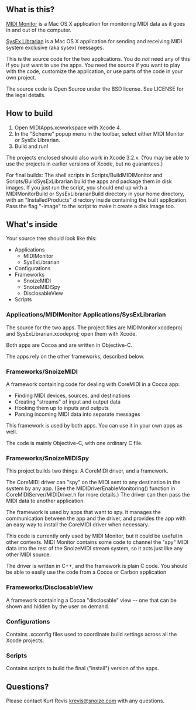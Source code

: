 ## What is this? ##

[MIDI Monitor](http://www.snoize.com/MIDIMonitor/) is a Mac OS X application for monitoring MIDI data as it goes in and out of the computer.

[SysEx Librarian](http://www.snoize.com/SysExLibrarian/) is a Mac OS X application for sending and receiving MIDI system exclusive (aka sysex) messages.

This is the source code for the two applications. You do *not* need any of this if you just want to use the apps. You need the source if you want to play with the code, customize the application, or use parts of the code in your own project.

The source code is Open Source under the BSD license. See LICENSE for the legal details.


## How to build ##

1. Open MIDIApps.xcworkspace with Xcode 4.
2. In the "Scheme" popup menu in the toolbar, select either MIDI Monitor or SysEx Librarian.
3. Build and run!

The projects enclosed should also work in Xcode 3.2.x. (You may be able to use the projects in earlier versions of Xcode, but no guarantees.)

For final builds: The shell scripts in Scripts/BuildMIDIMonitor and Scripts/BuildSysExLibrarian build the apps and package them in disk images. If you just run the script, you should end up with a MIDIMonitorBuild or SysExLibrarianBuild directory in your home directory, with an "InstalledProducts" directory inside containing the built application. Pass the flag "-image" to the script to make it create a disk image too.


## What's inside ##

Your source tree should look like this:

* Applications
	* MIDIMonitor
	* SysExLibrarian
* Configurations
* Frameworks
	* SnoizeMIDI
	* SnoizeMIDISpy
	* DisclosableView
* Scripts

### Applications/MIDIMonitor Applications/SysExLibrarian ###

The source for the two apps. The project files are MIDIMonitor.xcodeproj and SysExLibrarian.xcodeproj; open them with Xcode.

Both apps are Cocoa and are written in Objective-C.

The apps rely on the other frameworks, described below.


### Frameworks/SnoizeMIDI ###

A framework containing code for dealing with CoreMIDI in a Cocoa app:

* Finding MIDI devices, sources, and destinations
* Creating "streams" of input and output data
* Hooking them up to inputs and outputs
* Parsing incoming MIDI data into separate messages

This framework is used by both apps. You can use it in your own apps as well.

The code is mainly Objective-C, with one ordinary C file.


### Frameworks/SnoizeMIDISpy ###

This project builds two things: A CoreMIDI driver, and a framework.

The CoreMIDI driver can "spy" on the MIDI sent to any destination in the system by any app.  (See the MIDIDriverEnableMonitoring() function in CoreMIDIServer/MIDIDriver.h for more details.)  The driver can then pass the MIDI data to another application.

The framework is used by apps that want to spy. It manages the communication between the app and the driver, and provides the app with an easy way to install the CoreMIDI driver when necessary.

This code is currently only used by MIDI Monitor, but it could be useful in other contexts. MIDI Monitor contains some code to channel the "spy" MIDI data into the rest of the SnoizeMIDI stream system, so it acts just like any other MIDI source.

The driver is written in C++, and the framework is plain C code.  You should be able to easily use the code from a Cocoa or Carbon application


### Frameworks/DisclosableView ###
	
A framework containing a Cocoa "disclosable" view -- one that can be shown and hidden by the user on demand.


### Configurations ###

Contains .xcconfig files used to coordinate build settings across all the Xcode projects.


### Scripts ###

Contains scripts to build the final ("install") version of the apps.


## Questions? ##

Please contact Kurt Revis <krevis@snoize.com> with any questions.
